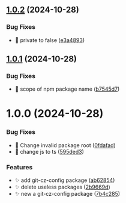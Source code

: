 ## [1.0.2](https://github.com/zhumeisongsong/time-travels-workspace/compare/git-cz-config-v1.0.1...git-cz-config-v1.0.2) (2024-10-28)


### Bug Fixes

* 🐛 private to false ([e3a4893](https://github.com/zhumeisongsong/time-travels-workspace/commit/e3a4893cda3153911867307168c25a082f91f212))

## [1.0.1](https://github.com/zhumeisongsong/time-travels-workspace/compare/git-cz-config-v1.0.0...git-cz-config-v1.0.1) (2024-10-28)


### Bug Fixes

* 🐛 scope of npm package name ([b7545d7](https://github.com/zhumeisongsong/time-travels-workspace/commit/b7545d7974b1e7ba9d14dfd11256e48eac73e4b1))

# 1.0.0 (2024-10-28)


### Bug Fixes

* 🐛 Change invalid package root ([0fdafad](https://github.com/zhumeisongsong/time-travels-workspace/commit/0fdafad33c5f8e818542a76da4d2cc8b19678422))
* 🐛 change js to ts ([595ded3](https://github.com/zhumeisongsong/time-travels-workspace/commit/595ded3b956e16b9c38f7520ae80535e3d9254d7))


### Features

* ✨ add git-cz-config package ([ab62854](https://github.com/zhumeisongsong/time-travels-workspace/commit/ab62854ff6369514eef63f856d595782f526e6ec))
* ✨ delete useless packages ([2b9669d](https://github.com/zhumeisongsong/time-travels-workspace/commit/2b9669d4df0972833b1de7316fbecbbb29860f17))
* ✨ new a git-cz-config package ([7b4c285](https://github.com/zhumeisongsong/time-travels-workspace/commit/7b4c285a98272ba4dd654f54fedf2c5c463c7ed6))
